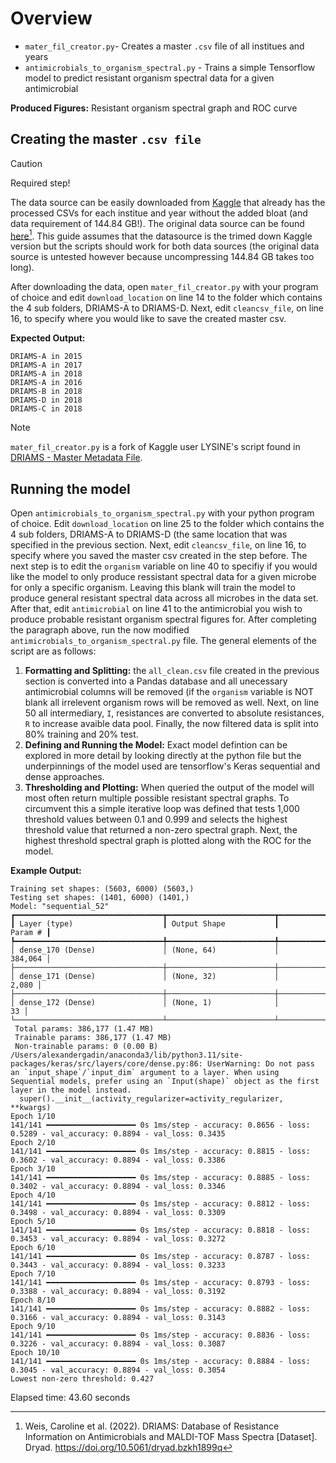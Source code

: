 # Overview
* `mater_fil_creator.py`- Creates a master `.csv` file of all institues and years
* `antimicrobials_to_organism_spectral.py` - Trains a simple Tensorflow model to predict resistant organism spectral data for a given antimicrobial

**Produced Figures:** Resistant organism spectral graph and ROC curve

## Creating the master `.csv file`
> [!CAUTION]
> Required step!

The data source can be easily downloaded from [Kaggle](https://www.kaggle.com/datasets/drscarlat/driams/data) that already has the processed CSVs for each institue and year without the added bloat (and data requirement of 144.84 GB!). The original data source can be found [here](https://datadryad.org/stash/dataset/doi:10.5061/dryad.bzkh1899q)[^1]. This guide assumes that the datasource is the trimed down Kaggle version but the scripts should work for both data sources (the original data source is untested however because uncompressing 144.84 GB takes too long).
[^1]: Weis, Caroline et al. (2022). DRIAMS: Database of Resistance Information on Antimicrobials and MALDI-TOF Mass Spectra [Dataset]. Dryad. https://doi.org/10.5061/dryad.bzkh1899q

After downloading the data, open `mater_fil_creator.py` with your program of choice and edit `download_location` on line 14 to the folder which contains the 4 sub folders, DRIAMS-A to DRIAMS-D. Next, edit `cleancsv_file`, on line 16, to specify where you would like to save the created master csv.

**Expected Output:**
```
DRIAMS-A in 2015
DRIAMS-A in 2017
DRIAMS-A in 2018
DRIAMS-A in 2016
DRIAMS-B in 2018
DRIAMS-D in 2018
DRIAMS-C in 2018
```
> [!NOTE]
> `mater_fil_creator.py` is a fork of Kaggle user LYSINE's script found in [DRIAMS - Master Metadata File](https://www.kaggle.com/code/hlysine/driams-master-metadata-file).

## Running the model 
Open `antimicrobials_to_organism_spectral.py` with your python program of choice. Edit `download_location` on line 25 to the folder which contains the 4 sub folders, DRIAMS-A to DRIAMS-D (the same location that was specified in the previous section. Next, edit `cleancsv_file`, on line 16, to specify where you saved the master csv created in the step before.
The next step is to edit the `organism` variable on line 40 to specifiy if you would like the model to only produce ressistant spectral data for a given microbe for only a specific organism. Leaving this blank will train the model to produce general resistant spectral data across all microbes in the data set. After that, edit `antimicrobial` on line 41 to the antimicrobial you wish to produce probable resistant organism spectral figures for.
After completing the paragraph above, run the now modified `antimicrobials_to_organism_spectral.py` file. The general elements of the script are as follows:
1. **Formatting and Splitting:** the `all_clean.csv` file created in the previous section is converted into a Pandas database and all unecessary antimicrobial columns will be removed (if the `organism` variable is NOT blank all irrelevent organism rows will be removed as well. Next, on line 50 all intermediary, `I`, resistances are converted to absolute resistances, `R` to increase avaible data pool. Finally, the now filtered data is split into 80% training and 20% test. 
2. **Defining and Running the Model:** Exact model defintion can be explored in more detail by looking directly at the python file but the underpinnings of the model used are tensorflow's Keras sequential and dense approaches. 
3. **Thresholding and Plotting:** When queried the output of the model will most often return multiple possible resistant spectral graphs. To circumvent this a simple iterative loop was defined that tests 1,000 threshold values between 0.1 and 0.999 and selects the highest threshold value that returned a non-zero spectral graph. Next, the highest threshold spectral graph is plotted along with the ROC for the model.

**Example Output:**
```
Training set shapes: (5603, 6000) (5603,)
Testing set shapes: (1401, 6000) (1401,)
Model: "sequential_52"
┏━━━━━━━━━━━━━━━━━━━━━━━━━━━━━━━━━┳━━━━━━━━━━━━━━━━━━━━━━━━┳━━━━━━━━━━━━━━━┓
┃ Layer (type)                    ┃ Output Shape           ┃       Param # ┃
┡━━━━━━━━━━━━━━━━━━━━━━━━━━━━━━━━━╇━━━━━━━━━━━━━━━━━━━━━━━━╇━━━━━━━━━━━━━━━┩
│ dense_170 (Dense)               │ (None, 64)             │       384,064 │
├─────────────────────────────────┼────────────────────────┼───────────────┤
│ dense_171 (Dense)               │ (None, 32)             │         2,080 │
├─────────────────────────────────┼────────────────────────┼───────────────┤
│ dense_172 (Dense)               │ (None, 1)              │            33 │
└─────────────────────────────────┴────────────────────────┴───────────────┘
 Total params: 386,177 (1.47 MB)
 Trainable params: 386,177 (1.47 MB)
 Non-trainable params: 0 (0.00 B)
/Users/alexandergadin/anaconda3/lib/python3.11/site-packages/keras/src/layers/core/dense.py:86: UserWarning: Do not pass an `input_shape`/`input_dim` argument to a layer. When using Sequential models, prefer using an `Input(shape)` object as the first layer in the model instead.
  super().__init__(activity_regularizer=activity_regularizer, **kwargs)
Epoch 1/10
141/141 ━━━━━━━━━━━━━━━━━━━━ 0s 1ms/step - accuracy: 0.8656 - loss: 0.5289 - val_accuracy: 0.8894 - val_loss: 0.3435
Epoch 2/10
141/141 ━━━━━━━━━━━━━━━━━━━━ 0s 1ms/step - accuracy: 0.8815 - loss: 0.3602 - val_accuracy: 0.8894 - val_loss: 0.3386
Epoch 3/10
141/141 ━━━━━━━━━━━━━━━━━━━━ 0s 1ms/step - accuracy: 0.8885 - loss: 0.3402 - val_accuracy: 0.8894 - val_loss: 0.3346
Epoch 4/10
141/141 ━━━━━━━━━━━━━━━━━━━━ 0s 1ms/step - accuracy: 0.8812 - loss: 0.3498 - val_accuracy: 0.8894 - val_loss: 0.3309
Epoch 5/10
141/141 ━━━━━━━━━━━━━━━━━━━━ 0s 1ms/step - accuracy: 0.8818 - loss: 0.3453 - val_accuracy: 0.8894 - val_loss: 0.3272
Epoch 6/10
141/141 ━━━━━━━━━━━━━━━━━━━━ 0s 1ms/step - accuracy: 0.8787 - loss: 0.3443 - val_accuracy: 0.8894 - val_loss: 0.3233
Epoch 7/10
141/141 ━━━━━━━━━━━━━━━━━━━━ 0s 1ms/step - accuracy: 0.8793 - loss: 0.3388 - val_accuracy: 0.8894 - val_loss: 0.3192
Epoch 8/10
141/141 ━━━━━━━━━━━━━━━━━━━━ 0s 1ms/step - accuracy: 0.8882 - loss: 0.3166 - val_accuracy: 0.8894 - val_loss: 0.3143
Epoch 9/10
141/141 ━━━━━━━━━━━━━━━━━━━━ 0s 1ms/step - accuracy: 0.8836 - loss: 0.3226 - val_accuracy: 0.8894 - val_loss: 0.3087
Epoch 10/10
141/141 ━━━━━━━━━━━━━━━━━━━━ 0s 1ms/step - accuracy: 0.8884 - loss: 0.3045 - val_accuracy: 0.8894 - val_loss: 0.3054
Lowest non-zero threshold: 0.427
```
Elapsed time: 43.60 seconds


